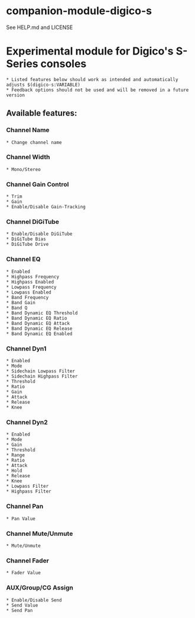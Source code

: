 # companion-module-digico-s

See HELP.md and LICENSE

# Experimental module for Digico's S-Series consoles
    * Listed features below should work as intended and automatically adjusts $(digico-s:VARIABLE)
    * Feedback options should not be used and will be removed in a future version
## Available features:
### Channel Name
    * Change channel name

### Channel Width
    * Mono/Stereo

### Channel Gain Control
    * Trim
    * Gain
    * Enable/Disable Gain-Tracking

### Channel DiGiTube
    * Enable/Disable DiGiTube
    * DiGiTube Bias
    * DiGiTube Drive

### Channel EQ
    * Enabled
    * Highpass Frequency
    * Highpass Enabled
    * Lowpass Frequency
    * Lowpass Enabled
    * Band Frequency
    * Band Gain
    * Band Q
    * Band Dynamic EQ Threshold
    * Band Dynamic EQ Ratio
    * Band Dynamic EQ Attack
    * Band Dynamic EQ Release
    * Band Dynamic EQ Enabled

### Channel Dyn1
    * Enabled
    * Mode 
    * Sidechain Lowpass Filter
    * Sidechain Highpass Filter
    * Threshold
    * Ratio
    * Gain
    * Attack
    * Release
    * Knee

### Channel Dyn2
    * Enabled
    * Mode
    * Gain
    * Threshold
    * Range
    * Ratio
    * Attack
    * Hold
    * Release
    * Knee
    * Lowpass Filter
    * Highpass Filter

### Channel Pan
    * Pan Value

### Channel Mute/Unmute
    * Mute/Unmute

### Channel Fader
    * Fader Value

### AUX/Group/CG Assign
    * Enable/Disable Send
    * Send Value
    * Send Pan